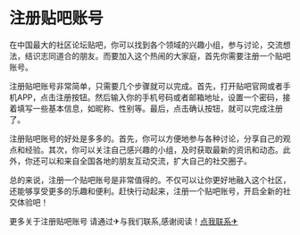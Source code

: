 # 注册贴吧账号

在中国最大的社区论坛贴吧，你可以找到各个领域的兴趣小组，参与讨论，交流想法，结识志同道合的朋友。而要加入这个热闹的大家庭，首先你需要注册一个贴吧账号。

注册贴吧账号非常简单，只需要几个步骤就可以完成。首先，打开贴吧官网或者手机APP，点击注册按钮。然后输入你的手机号码或者邮箱地址，设置一个密码，接着填写一些基本信息，如昵称、性别等。最后，点击确认按钮，就可以完成注册了。

注册贴吧账号的好处是多多的。首先，你可以方便地参与各种讨论，分享自己的观点和经验。其次，你可以关注自己感兴趣的小组，及时获取最新的资讯和动态。此外，你还可以和来自全国各地的朋友互动交流，扩大自己的社交圈子。

总的来说，注册一个贴吧账号是非常值得的。不仅可以让你更好地融入这个社区，还能够享受更多的乐趣和便利。赶快行动起来，注册一个贴吧账号，开启全新的社交体验吧！

更多关于注册贴吧账号 请通过✈与我们联系,感谢阅读！[点我联系✈](https://wiki.G208.com)